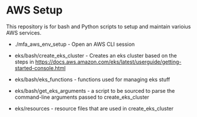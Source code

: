 AWS Setup
=========
This repository is for bash and Python scripts to setup and maintain varioius AWS services.

* ./mfa_aws_env_setup - Open an AWS CLI session

* eks/bash/create_eks_cluster - Creates an eks cluster based on the steps in https://docs.aws.amazon.com/eks/latest/userguide/getting-started-console.html
* eks/bash/eks_functions - functions used for managing eks stuff
* eks/bash/get_eks_arguments - a script to be sourced to parse the command-line arguments passed to create_eks_cluster
* eks/resources - resource files that are used in create_eks_cluster
